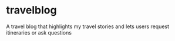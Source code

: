 # travelblog
A travel blog that highlights my travel stories and lets users request itineraries or ask questions
